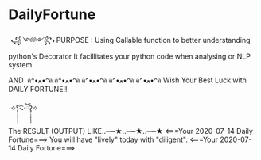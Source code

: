 # DailyFortune

 *꧁༺༻꧂* PURPOSE :
Using Callable function to better understanding python's Decorator
It facillitates your python code when analysing or NLP system.


AND
 ค^•ﻌ•^ค ค^•ﻌ•^ค ค^•ﻌ•^ค ค^•ﻌ•^ค ค^•ﻌ•^ค
Wish Your Best Luck with DAILY FORTUNE!!

 ✧ʕ̢̣̣̣̣̩̩̩̩·͡˔·ོɁ̡̣̣̣̣̩̩̩̩✧ 
 
 
 The RESULT (OUTPUT) LIKE‥─━★‥─━★‥─━★
<===Your 2020-07-14 Daily Fortune===>
You will have "lively" today
with "diligent".
<===Your 2020-07-14 Daily Fortune===> 
 

